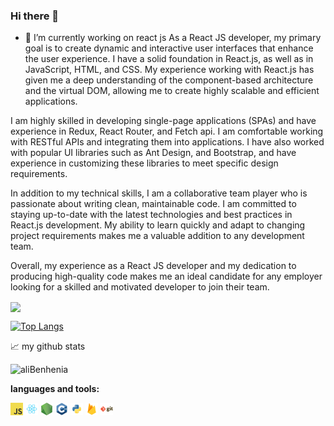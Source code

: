 ### Hi there 👋

<!--
**aliBenhenia/aliBenhenia** is a ✨ _special_ ✨ repository because its `README.md` (this file) appears on your GitHub profile.
-->


- 🔭 I’m currently working on react js
As a React JS developer, my primary goal is to create dynamic and interactive user interfaces that enhance the user experience. I have a solid foundation in React.js, as well as in JavaScript, HTML, and CSS. My experience working with React.js has given me a deep understanding of the component-based architecture and the virtual DOM, allowing me to create highly scalable and efficient applications.

I am highly skilled in developing single-page applications (SPAs) and have experience in Redux, React Router, and Fetch api. I am comfortable working with RESTful APIs and integrating them into applications. I have also worked with popular UI libraries such as Ant Design, and Bootstrap, and have experience in customizing these libraries to meet specific design requirements.

In addition to my technical skills, I am a collaborative team player who is passionate about writing clean, maintainable code. I am committed to staying up-to-date with the latest technologies and best practices in React.js development. My ability to learn quickly and adapt to changing project requirements makes me a valuable addition to any development team.

Overall, my experience as a React JS developer and my dedication to producing high-quality code makes me an ideal candidate for any employer looking for a skilled and motivated developer to join their team.

  <img align ="center" src="https://badge.mediaplus.ma/greenbinary/abenheni" width="350" > 
 
[![Top Langs](https://github-readme-stats.vercel.app/api/top-langs/?username=aliBenhenia)](https://github.com/anuraghazra/github-readme-stats)

📈 my github stats

<p> <img src="https://github-readme-stats.vercel.app/api?username=aliBenhenia&show_icons=true&theme=gotham" alt="aliBenhenia" />
  
**languages and tools:**  

<code><img height="20" src="https://raw.githubusercontent.com/github/explore/80688e429a7d4ef2fca1e82350fe8e3517d3494d/topics/javascript/javascript.png"></code>
<code><img height="20" src="https://raw.githubusercontent.com/github/explore/80688e429a7d4ef2fca1e82350fe8e3517d3494d/topics/react/react.png"></code>
<code><img height="20" src="https://raw.githubusercontent.com/github/explore/80688e429a7d4ef2fca1e82350fe8e3517d3494d/topics/nodejs/nodejs.png"></code>
<code><img height="20" src="https://raw.githubusercontent.com/github/explore/80688e429a7d4ef2fca1e82350fe8e3517d3494d/topics/cpp/cpp.png"></code>
<code><img height="20" src="https://raw.githubusercontent.com/github/explore/80688e429a7d4ef2fca1e82350fe8e3517d3494d/topics/python/python.png"></code>
<code><img height="20" src="https://raw.githubusercontent.com/github/explore/80688e429a7d4ef2fca1e82350fe8e3517d3494d/topics/firebase/firebase.png"></code>
<code><img height="20" src="https://raw.githubusercontent.com/github/explore/80688e429a7d4ef2fca1e82350fe8e3517d3494d/topics/git/git.png"></code>



